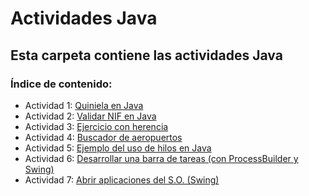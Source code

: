 # Actividades Java

## Esta carpeta contiene las actividades Java

### Índice de contenido:

- Actividad 1: [Quiniela en Java](https://github.com/sergiosabater/PSP/blob/master/Actividades%20Java/Quiniela/Quiniela.java)
- Actividad 2: [Validar NIF en Java](https://github.com/sergiosabater/PSP/blob/master/Actividades%20Java/ValidarNIF/ValidarNIF.java)
- Actividad 3: [Ejercicio con herencia](https://github.com/sergiosabater/PSP/tree/master/Actividades%20Java/EjercicioConHerencia)
- Actividad 4: [Buscador de aeropuertos](https://github.com/sergiosabater/PSP/tree/master/Actividades%20Java/BuscadorAeropuertos)
- Actividad 5: [Ejemplo del uso de hilos en Java](https://github.com/sergiosabater/PSP/tree/master/Actividades%20Java/EjemploHilos)
- Actividad 6: [Desarrollar una barra de tareas (con ProcessBuilder y Swing)](https://github.com/sergiosabater/PSP/tree/master/Actividades%20Java/BarraTareas)
- Actividad 7: [Abrir aplicaciones del S.O. (Swing)](https://github.com/sergiosabater/PSP/tree/master/Actividades%20Java/AbrirAplicacionesSO)


